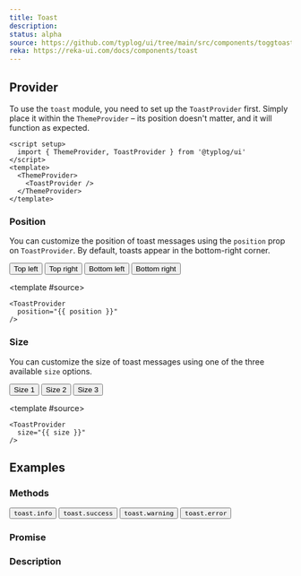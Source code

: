```yaml
---
title: Toast
description:
status: alpha
source: https://github.com/typlog/ui/tree/main/src/components/toggtoastle
reka: https://reka-ui.com/docs/components/toast
---
```


<script setup>
  import { ref } from 'vue'
  import { ToastProvider, Button, toast } from '#components'

  const size = ref('1')
  const position = ref('bottom-right')

  const changePosition = (value) => {
    position.value = value
    toast(`Position changed to: ${value}`)
  }

  const changeSize = (value) => {
    size.value = value
    toast(`Size changed to: ${value}`)
  }
</script>

<ToastProvider :size="size" :position="position" />

<Example name="toast/Overview.vue" variant="full" />

## Provider

To use the `toast` module, you need to set up the `ToastProvider` first. Simply
place it within the `ThemeProvider` – its position doesn't matter, and it will
function as expected.

```vue
<script setup>
  import { ThemeProvider, ToastProvider } from '@typlog/ui'
</script>
<template>
  <ThemeProvider>
    <ToastProvider />
  </ThemeProvider>
</template>
```

### Position

You can customize the position of toast messages using the `position` prop on `ToastProvider`.
By default, toasts appear in the bottom-right corner.

<ExampleCode name="Position" variant="full">

<div class="flex flex-wrap items-center gap-4">
<Button @click="changePosition('top-left')" variant="surface">Top left</Button>
<Button @click="changePosition('top-right')" variant="surface">Top right</Button>
<Button @click="changePosition('bottom-left')" variant="surface">Bottom left</Button>
<Button @click="changePosition('bottom-right')" variant="surface">Bottom right</Button>
</div>

<template #source>

<div class="language-vue">
<pre class="shiki"><code>&lt;ToastProvider
  <span style="color: var(--red-10)">position="{{ position }}"</span>
/&gt;
</code></pre>
</div>

</template>

</ExampleCode>


### Size

You can customize the size of toast messages using one of the three available `size` options.

<ExampleCode name="Size" variant="full">

<div class="flex flex-wrap items-center gap-4">
<Button @click="changeSize('1')" variant="surface">Size 1</Button>
<Button @click="changeSize('2')" variant="surface">Size 2</Button>
<Button @click="changeSize('3')" variant="surface">Size 3</Button>
</div>

<template #source>

<div class="language-vue">
<pre class="shiki"><code>&lt;ToastProvider
  <span style="color: var(--red-10)">size="{{ size }}"</span>
/&gt;
</code></pre>
</div>

</template>

</ExampleCode>

## Examples

### Methods

<div class="flex flex-wrap items-center gap-4 not-prose">
<Button @click="toast.info('A info message')">
  <code>toast.info</code>
</Button>
<Button @click="toast.success('A success message')" color="green">
  <code>toast.success</code>
</Button>
<Button @click="toast.warning('A warning message')" color="orange">
  <code>toast.warning</code>
</Button>
<Button @click="toast.error('A error message')" color="red">
  <code>toast.error</code>
</Button>
</div>

### Promise

<Example name="toast/Promise.vue" />

### Description

<Example name="toast/Description.vue" variant="full" />
